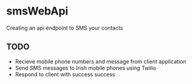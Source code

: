 # smsWebApi
Creating an api endpoint to SMS your contacts

## TODO
 - Recieve mobile phone numbers and message from client application
 - Send SMS messages to Irish mobile phones using Twilio
 - Respond to client with success success
